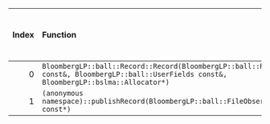 |   Index | Function                                                                                                                                              |   Difference in number of lines |   Function size difference in bytes | Disassembly                                                            |   Number of lines in `assume` build |   Number of bytes in `assume` build |   Number of lines in `none` build |   Number of bytes in `none` build |
|--------:|:------------------------------------------------------------------------------------------------------------------------------------------------------|--------------------------------:|------------------------------------:|:-----------------------------------------------------------------------|------------------------------------:|------------------------------------:|----------------------------------:|----------------------------------:|
|       0 | `BloombergLP::ball::Record::Record(BloombergLP::ball::RecordAttributes const&, BloombergLP::ball::UserFields const&, BloombergLP::bslma::Allocator*)` |                             -24 |                                 -80 | [Assumed](0.assume.s.txt), [Ignored](0.none.s.txt), [Diff](0.diff.txt) |                                 640 |                             4362208 |                               720 |                           4362480 |
|       1 | `(anonymous namespace)::publishRecord(BloombergLP::ball::FileObserver2*, char const*)`                                                                |                             -44 |                                -128 | [Assumed](1.assume.s.txt), [Ignored](1.none.s.txt), [Diff](1.diff.txt) |                                1040 |                             4352672 |                              1168 |                           4352672 |